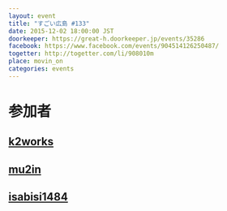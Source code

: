 ```yaml
---
layout: event
title: "すごい広島 #133"
date: 2015-12-02 18:00:00 JST
doorkeeper: https://great-h.doorkeeper.jp/events/35286
facebook: https://www.facebook.com/events/904514126250487/
togetter: http://togetter.com/li/908010m
place: movin_on
categories: events
---
```


# 参加者


## [k2works](https://github.com/k2works)


## [mu2in](http://twitter.com/mu2in)


## [isabisi1484](http://twitter.com/isabisi1484)
